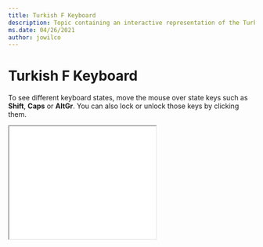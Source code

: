 ```yaml
--- 
title: Turkish F Keyboard 
description: Topic containing an interactive representation of the Turkish F Keyboard 
ms.date: 04/26/2021 
author: jowilco 
--- 
```

 
# Turkish F Keyboard 
 
To see different keyboard states, move the mouse over state keys such as **Shift**, **Caps** or **AltGr**. You can also lock or unlock those keys by clicking them. 
 
<iframe src="kbdtuf.html" height="230"></iframe> 
